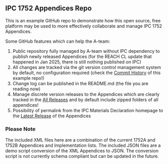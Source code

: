 ## IPC 1752 Appendices Repo

This is an example GitHub repo to demonstrate how this open source, free platform may be used to more effectively collaborate and manage IPC 1752 Appendices.

Some GitHub features which can help the A-team:

1. Public repository fully managed by A-team without IPC dependency to publish newly released Appendices (for the REACH CL update that happened in Jan 2025, there is still nothing published on IPC)
2. All changes are tracked via the git version control management system by default, no configuration required (check the [Commit History](https://github.com/thatdoorsajar/1752-appendices-example/commits) of this example repo!)
3. Change log can be published in the README.md (the file you are reading now)
4. Manage discrete version releases to the Appendices which are clearly tracked in the [All Releases](https://github.com/thatdoorsajar/1752-appendices-example/releases) and by default include zipped folders of all appendices!
5. Possibility of permalink from the IPC Materials Declaration homepage to the [Latest Release](https://github.com/thatdoorsajar/1752-appendices-example/releases/latest) of the Appendices


### Please Note

The included XML files here are a combination of the current 1752A and 1752B Appendices and Implementation lists. The included JSON files are a demo script conversion of the XML Appendices to JSON. The conversion script is not currently schema compliant but can be updated in the future.
